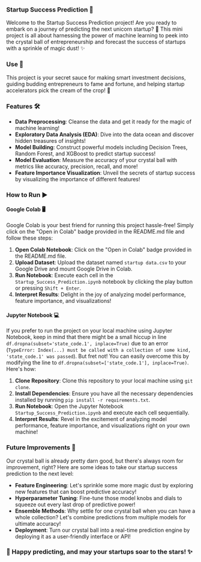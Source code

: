 ### Startup Success Prediction 🚀

Welcome to the Startup Success Prediction project! Are you ready to embark on a journey of predicting the next unicorn startup? 🦄 This mini project is all about harnessing the power of machine learning to peek into the crystal ball of entrepreneurship and forecast the success of startups with a sprinkle of magic dust! ✨

### Use 🎯

This project is your secret sauce for making smart investment decisions, guiding budding entrepreneurs to fame and fortune, and helping startup accelerators pick the cream of the crop! 🌟

### Features 🛠️

- **Data Preprocessing**: Cleanse the data and get it ready for the magic of machine learning!
- **Exploratory Data Analysis (EDA)**: Dive into the data ocean and discover hidden treasures of insights!
- **Model Building**: Construct powerful models including Decision Trees, Random Forest, and XGBoost to predict startup success!
- **Model Evaluation**: Measure the accuracy of your crystal ball with metrics like accuracy, precision, recall, and more!
- **Feature Importance Visualization**: Unveil the secrets of startup success by visualizing the importance of different features!

### How to Run ▶️

#### Google Colab 🖥️

Google Colab is your best friend for running this project hassle-free! Simply click on the "Open in Colab" badge provided in the README.md file and follow these steps:

1. **Open Colab Notebook**: Click on the "Open in Colab" badge provided in the README.md file.
2. **Upload Dataset**: Upload the dataset named `startup data.csv` to your Google Drive and mount Google Drive in Colab.
3. **Run Notebook**: Execute each cell in the `Startup_Success_Prediction.ipynb` notebook by clicking the play button or pressing `Shift + Enter`.
4. **Interpret Results**: Delight in the joy of analyzing model performance, feature importance, and visualizations!

#### Jupyter Notebook 💻

If you prefer to run the project on your local machine using Jupyter Notebook, keep in mind that there might be a small hiccup in line `df.dropna(subset='state_code.1', inplace=True)` due to an error (`TypeError: Index(...) must be called with a collection of some kind, 'state_code.1' was passed`). But fret not! You can easily overcome this by modifying the line to `df.dropna(subset=['state_code.1'], inplace=True)`. Here's how:

1. **Clone Repository**: Clone this repository to your local machine using `git clone`.
2. **Install Dependencies**: Ensure you have all the necessary dependencies installed by running `pip install -r requirements.txt`.
3. **Run Notebook**: Open the Jupyter Notebook `Startup_Success_Prediction.ipynb` and execute each cell sequentially.
4. **Interpret Results**: Revel in the excitement of analyzing model performance, feature importance, and visualizations right on your own machine!

### Future Improvements 🚧

Our crystal ball is already pretty darn good, but there's always room for improvement, right? Here are some ideas to take our startup success prediction to the next level:

- **Feature Engineering**: Let's sprinkle some more magic dust by exploring new features that can boost predictive accuracy!
- **Hyperparameter Tuning**: Fine-tune those model knobs and dials to squeeze out every last drop of predictive power!
- **Ensemble Methods**: Why settle for one crystal ball when you can have a whole collection? Let's combine predictions from multiple models for ultimate accuracy!
- **Deployment**: Turn our crystal ball into a real-time prediction engine by deploying it as a user-friendly interface or API!

### 🎉 Happy predicting, and may your startups soar to the stars! ✨
